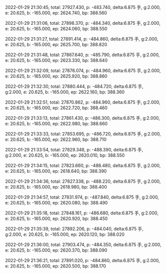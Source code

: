 2022-01-29 21:30:45, total: 27927.430, p: -483.740, delta:6.875 手, g:2.000, e: 20.625, b: -165.000, ep: 2624.740, bp: 388.560

2022-01-29 21:31:06, total: 27898.370, p: -484.340, delta:6.875 手, g:2.000, e: 20.625, b: -165.000, ep: 2624.060, bp: 388.550

2022-01-29 21:31:27, total: 27891.414, p: -484.860, delta:6.875 手, g:2.000, e: 20.625, b: -165.000, ep: 2625.700, bp: 388.820

2022-01-29 21:31:48, total: 27867.640, p: -485.790, delta:6.875 手, g:2.000, e: 20.625, b: -165.000, ep: 2623.330, bp: 388.640

2022-01-29 21:32:09, total: 27876.074, p: -484.960, delta:6.875 手, g:2.000, e: 20.625, b: -165.000, ep: 2625.920, bp: 388.860

2022-01-29 21:32:30, total: 27880.444, p: -484.720, delta:6.875 手, g:2.000, e: 20.625, b: -165.000, ep: 2622.160, bp: 388.360

2022-01-29 21:32:51, total: 27870.862, p: -484.960, delta:6.875 手, g:2.000, e: 20.625, b: -165.000, ep: 2622.720, bp: 388.460

2022-01-29 21:33:13, total: 27861.430, p: -486.300, delta:6.875 手, g:2.000, e: 20.625, b: -165.000, ep: 2622.980, bp: 388.660

2022-01-29 21:33:33, total: 27853.695, p: -486.720, delta:6.875 手, g:2.000, e: 20.625, b: -165.000, ep: 2622.960, bp: 388.710

2022-01-29 21:33:54, total: 27829.348, p: -488.390, delta:6.875 手, g:2.000, e: 20.625, b: -165.000, ep: 2620.010, bp: 388.550

2022-01-29 21:34:15, total: 27823.660, p: -488.480, delta:6.875 手, g:2.000, e: 20.625, b: -165.000, ep: 2618.640, bp: 388.390

2022-01-29 21:34:36, total: 27827.338, p: -488.220, delta:6.875 手, g:2.000, e: 20.625, b: -165.000, ep: 2618.980, bp: 388.400

2022-01-29 21:34:57, total: 27831.974, p: -487.840, delta:6.875 手, g:2.000, e: 20.625, b: -165.000, ep: 2620.080, bp: 388.490

2022-01-29 21:35:18, total: 27848.161, p: -486.680, delta:6.875 手, g:2.000, e: 20.625, b: -165.000, ep: 2620.920, bp: 388.450

2022-01-29 21:35:39, total: 27892.206, p: -484.040, delta:6.875 手, g:2.000, e: 20.625, b: -165.000, ep: 2620.120, bp: 388.020

2022-01-29 21:36:00, total: 27903.474, p: -484.350, delta:6.875 手, g:2.000, e: 20.625, b: -165.000, ep: 2620.370, bp: 388.090

2022-01-29 21:36:21, total: 27891.020, p: -484.860, delta:6.875 手, g:2.000, e: 20.625, b: -165.000, ep: 2620.500, bp: 388.170